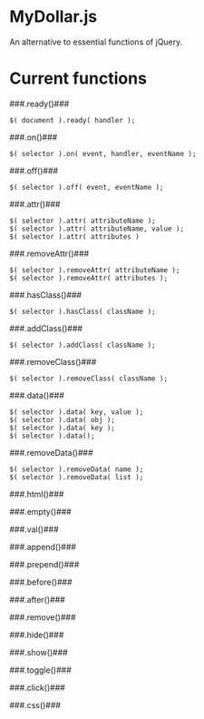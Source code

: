 MyDollar.js
===========

An alternative to essential functions of jQuery.

Current functions
=========

###.ready()###

    $( document ).ready( handler );

###.on()###

    $( selector ).on( event, handler, eventName );
    
###.off()###

    $( selector ).off( event, eventName );
    
###.attr()###

    $( selector ).attr( attributeName );
    $( selector ).attr( attributeName, value );
    $( selector ).attr( attributes )
    
###.removeAttr()###

    $( selector ).removeAttr( attributeName );
    $( selector ).removeAttr( attributes );

###.hasClass()###

    $( selector ).hasClass( className );

###.addClass()###

    $( selector ).addClass( className );

###.removeClass()###

    $( selector ).removeClass( className );

###.data()###

    $( selector ).data( key, value );
    $( selector ).data( obj );
    $( selector ).data( key );
    $( selector ).data();

###.removeData()###

    $( selector ).removeData( name );
    $( selector ).removeData( list );

###.html()###


###.empty()###


###.val()###


###.append()###


###.prepend()###


###.before()###


###.after()###


###.remove()###


###.hide()###


###.show()###


###.toggle()###


###.click()###


###.css()###




